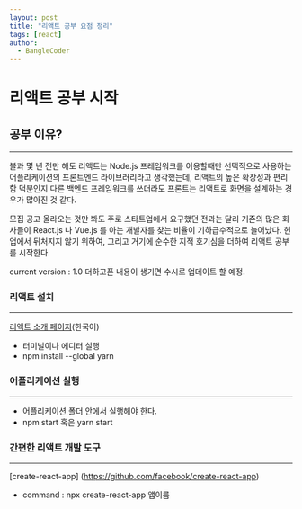 ```yaml
---
layout: post
title: "리액트 공부 요점 정리"
tags: [react]
author:
  - BangleCoder
---
```


# 리액트 공부 시작

## 공부 이유?

---

불과 몇 년 전만 해도 리액트는 Node.js 프레임워크를 이용할때만 선택적으로 사용하는 어플리케이션의 프론트엔드 라이브러리라고 생각했는데, 리액트의 높은 확장성과 편리함 덕분인지 다른 백엔드 프레임워크를 쓰더라도 프론트는 리액트로 화면을 설계하는 경우가 많아진 것 같다.

모집 공고 올라오는 것만 봐도 주로 스타트업에서 요구했던 전과는 달리 기존의 많은 회사들이 React.js 나 Vue.js 를 아는 개발자를 찾는 비율이 기하급수적으로 늘어났다. 현업에서 뒤처지지 않기 위하여, 그리고 거기에 순수한 지적 호기심을 더하여 리액트 공부를 시작한다.

current version : 1.0
더하고픈 내용이 생기면 수시로 업데이트 할 예정.

### 리액트 설치

---

[리액트 소개 페이지](https://ko.reactjs.org/)(한국어)

- 터미널이나 에디터 실행
- npm install --global yarn

### 어플리케이션 실행

---

- 어플리케이션 폴더 안에서 실행해야 한다.
- npm start 혹은 yarn start

### 간편한 리액트 개발 도구

---

[create-react-app]
(https://github.com/facebook/create-react-app)

- command : npx create-react-app 앱이름
